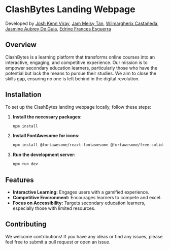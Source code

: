 
# ClashBytes Landing Webpage

Developed by [Josh Kenn Viray](https://www.linkedin.com/in/vkenjo), [Jam Meisy Tan](https://www.linkedin.com/in/jam-meisy-tan/), [Wilmargherix Castañeda](https://www.linkedin.com/in/wlmrcstnd/), [Jasmine Aubrey De Guia](https://www.linkedin.com/in/jasmine-aubrey-de-guia-89375b26b/), [Edrine Frances Esguerra](https://www.linkedin.com/in/edrine-esguerra/)

## Overview

ClashBytes is a learning platform that transforms online courses into an interactive, engaging, and competitive experience. Our mission is to empower secondary education learners, particularly those who have the potential but lack the means to pursue their studies. We aim to close the skills gap, ensuring no one is left behind in the digital revolution.

## Installation

To set up the ClashBytes landing webpage locally, follow these steps:

1. **Install the necessary packages:**

   ```bash
   npm install
   ```

2. **Install FontAwesome for icons:**

   ```bash
   npm install @fortawesome/react-fontawesome @fortawesome/free-solid-svg-icons
   ```

3. **Run the development server:**

   ```bash
   npm run dev
   ```

## Features

- **Interactive Learning:** Engages users with a gamified experience.
- **Competitive Environment:** Encourages learners to compete and excel.
- **Focus on Accessibility:** Targets secondary education learners, especially those with limited resources.

## Contributing

We welcome contributions! If you have any ideas or find any issues, please feel free to submit a pull request or open an issue.

